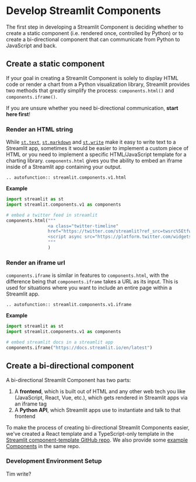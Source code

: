 # Develop Streamlit Components

The first step in developing a Streamlit Component is deciding whether to create a static component (i.e. rendered once, controlled by Python) or to create a bi-directional component that can communicate from Python to JavaScript and back.

## Create a static component

If your goal in creating a Streamlit Component is solely to display HTML code or render a chart from a Python visualization library, Streamlit provides two methods that greatly simplify the process: `components.html()` and `components.iframe()`.

If you are unsure whether you need bi-directional communication, **start here first**!

### Render an HTML string

While [`st.text`](http://localhost:8000/api.html#streamlit.text), [`st.markdown`](http://localhost:8000/api.html#streamlit.text) and [`st.write`](http://localhost:8000/api.html#streamlit.text) make it easy to write text to a Streamlit app, sometimes it would be easier to implement a custom piece of HTML or you need to implement a specific HTML/JavaScript template for a charting library. `components.html` gives you the ability to embed an iframe inside of a Streamlit app containing your output.

```eval_rst
.. autofunction:: streamlit.components.v1.html
```

**Example**

```python
import streamlit as st
import streamlit.components.v1 as components

# embed a twitter feed in streamlit
components.html("""
                <a class="twitter-timeline"
                href="https://twitter.com/streamlit?ref_src=twsrc%5Etfw">Tweets by streamlit</a>
                <script async src="https://platform.twitter.com/widgets.js" charset="utf-8"></script>
                """
                )
```

### Render an iframe url

`components.iframe` is similar in features to `components.html`, with the difference being that `components.iframe` takes a URL as its input. This is used for situations where you want to include an entire page within a Streamlit app.

```eval_rst
.. autofunction:: streamlit.components.v1.iframe
```

**Example**

```python
import streamlit as st
import streamlit.components.v1 as components

# embed streamlit docs in a streamlit app
components.iframe("https://docs.streamlit.io/en/latest")
```

## Create a bi-directional component

A bi-directional Streamlit Component has two parts:

1. A **frontend**, which is built out of HTML and any other web tech you like (JavaScript, React, Vue, etc.), which gets rendered in Streamlit apps via an iframe tag
2. A **Python API**, which Streamlit apps use to instantiate and talk to that frontend

To make the process of creating bi-directional Streamlit Components easier, we've created a React template and a TypeScript-only template in the [Streamlit component-template GitHub repo](https://github.com/streamlit/component-template). We also provide some [example Components](https://github.com/streamlit/component-template/tree/master/examples) in the same repo.

### Development Environment Setup

Tim write?

